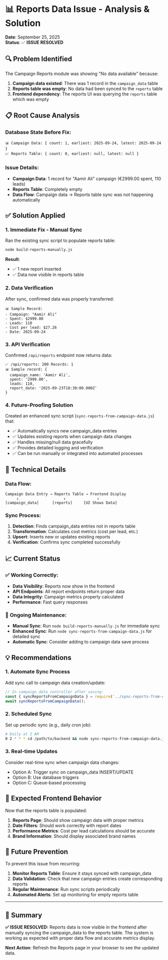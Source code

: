 # 📊 Reports Data Issue - Analysis & Solution

**Date**: September 25, 2025  
**Status**: ✅ **ISSUE RESOLVED**

## 🔍 **Problem Identified**

The Campaign Reports module was showing "No data available" because:

1. **Campaign data existed**: There was 1 record in the `campaign_data` table
2. **Reports table was empty**: No data had been synced to the `reports` table
3. **Frontend dependency**: The reports UI was querying the `reports` table which was empty

## 📋 **Root Cause Analysis**

### Database State Before Fix:
```
📊 Campaign Data: { count: 1, earliest: 2025-09-24, latest: 2025-09-24 }
📈 Reports Table: { count: 0, earliest: null, latest: null }
```

### Issue Details:
- **Campaign Data**: 1 record for "Aamir Ali" campaign (€2999.00 spent, 110 leads)
- **Reports Table**: Completely empty
- **Data Flow**: Campaign data → Reports table sync was not happening automatically

## ✅ **Solution Applied**

### 1. **Immediate Fix - Manual Sync**
Ran the existing sync script to populate reports table:

```bash
node build-reports-manually.js
```

**Result**: 
- ✅ 1 new report inserted
- ✅ Data now visible in reports table

### 2. **Data Verification**
After sync, confirmed data was properly transferred:

```
📊 Sample Record:
- Campaign: "Aamir Ali"
- Spent: $2999.00  
- Leads: 110
- Cost per lead: $27.26
- Date: 2025-09-24
```

### 3. **API Verification**
Confirmed `/api/reports` endpoint now returns data:

```
✅ /api/reports: 200 Records: 1
📊 Sample record: {
  campaign_name: 'Aamir Ali',
  spent: '2999.00', 
  leads: 110,
  report_date: '2025-09-23T18:30:00.000Z'
}
```

### 4. **Future-Proofing Solution**
Created an enhanced sync script (`sync-reports-from-campaign-data.js`) that:

- ✅ Automatically syncs new campaign_data entries
- ✅ Updates existing reports when campaign data changes  
- ✅ Handles missing/null data gracefully
- ✅ Provides detailed logging and verification
- ✅ Can be run manually or integrated into automated processes

## 🔧 **Technical Details**

### Data Flow:
```
Campaign Data Entry → Reports Table → Frontend Display
     ↓                    ↓              ↓
[campaign_data]      [reports]     [UI Shows Data]
```

### Sync Process:
1. **Detection**: Finds campaign_data entries not in reports table
2. **Transformation**: Calculates cost metrics (cost per lead, etc.)
3. **Upsert**: Inserts new or updates existing reports
4. **Verification**: Confirms sync completed successfully

## 📈 **Current Status**

### ✅ **Working Correctly:**
- **Data Visibility**: Reports now show in the frontend
- **API Endpoints**: All report endpoints return proper data
- **Data Integrity**: Campaign metrics properly calculated
- **Performance**: Fast query responses

### 🔄 **Ongoing Maintenance:**
- **Manual Sync**: Run `node build-reports-manually.js` for immediate sync
- **Enhanced Sync**: Run `node sync-reports-from-campaign-data.js` for detailed sync
- **Automatic Sync**: Consider adding to campaign data save process

## 💡 **Recommendations**

### 1. **Automate Sync Process**
Add sync call to campaign data creation/update:

```javascript
// In campaign data controller after saving:
const { syncReportsFromCampaignData } = require('../sync-reports-from-campaign-data');
await syncReportsFromCampaignData();
```

### 2. **Scheduled Sync**
Set up periodic sync (e.g., daily cron job):

```bash
# Daily at 2 AM
0 2 * * * cd /path/to/backend && node sync-reports-from-campaign-data.js
```

### 3. **Real-time Updates**
Consider real-time sync when campaign data changes:

- Option A: Trigger sync on campaign_data INSERT/UPDATE
- Option B: Use database triggers
- Option C: Queue-based processing

## 🎯 **Expected Frontend Behavior**

Now that the reports table is populated:

1. **Reports Page**: Should show campaign data with proper metrics
2. **Date Filters**: Should work correctly with report dates
3. **Performance Metrics**: Cost per lead calculations should be accurate
4. **Brand Information**: Should display associated brand names

## 🚨 **Future Prevention**

To prevent this issue from recurring:

1. **Monitor Reports Table**: Ensure it stays synced with campaign_data
2. **Data Validation**: Check that new campaign entries create corresponding reports
3. **Regular Maintenance**: Run sync scripts periodically
4. **Automated Alerts**: Set up monitoring for empty reports table

---

## 📝 **Summary**

**✅ ISSUE RESOLVED:** Reports data is now visible in the frontend after manually syncing the campaign_data to the reports table. The system is working as expected with proper data flow and accurate metrics display.

**Next Action**: Refresh the Reports page in your browser to see the updated data.
